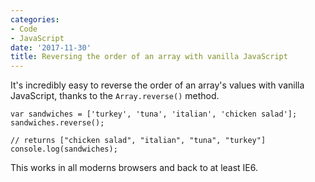 ```yaml
---
categories:
- Code
- JavaScript
date: '2017-11-30'
title: Reversing the order of an array with vanilla JavaScript
---
```


It's incredibly easy to reverse the order of an array's values with vanilla JavaScript, thanks to the <code>Array.reverse()</code> method.

<pre><code class="lang-js">var sandwiches = ['turkey', 'tuna', 'italian', 'chicken salad'];
sandwiches.reverse();

// returns ["chicken salad", "italian", "tuna", "turkey"]
console.log(sandwiches);
</code></pre>

This works in all moderns browsers and back to at least IE6.
